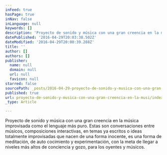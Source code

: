 ```yaml
---
inFeed: true
hasPage: true
inNav: false
inLanguage: null
keywords: []
description: 'Proyecto de sonido y música con una gran creencia en la música improvisada como el lenguaje más puro. Estas son conversaciones entre músicos, composiciones interactivas, en temas ya escritos o ideas totalmente improvisadas que nacen de una forma inocente, es una forma de meditación, de auto cocimiento y experimentación, con la meta de llegar a niveles más altos de conciencia y gozo, para los oyentes y músicos.'
datePublished: '2016-04-29T20:03:38.502Z'
dateModified: '2016-04-29T20:00:39.288Z'
title: ''
author: []
authors: []
publisher:
  name: null
  domain: null
  url: null
  favicon: null
starred: false
sourcePath: _posts/2016-04-29-proyecto-de-sonido-y-musica-con-una-gran-creencia-en-la-musi.md
published: true
url: proyecto-de-sonido-y-musica-con-una-gran-creencia-en-la-musi/index.html
_type: Article

---
```

Proyecto de sonido y música con una gran creencia en la música improvisada como el lenguaje más puro. Estas son conversaciones entre músicos, composiciones interactivas, en temas ya escritos o ideas totalmente improvisadas que nacen de una forma inocente, es una forma de meditación, de auto cocimiento y experimentación, con la meta de llegar a niveles más altos de conciencia y gozo, para los oyentes y músicos.